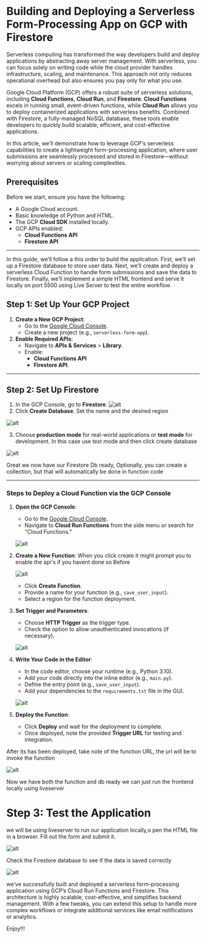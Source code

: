 <!-- @format -->

# Building and Deploying a Serverless Form-Processing App on GCP with Firestore

Serverless computing has transformed the way developers build and deploy applications by abstracting away server management. With serverless, you can focus solely on writing code while the cloud provider handles infrastructure, scaling, and maintenance. This approach not only reduces operational overhead but also ensures you pay only for what you use.

Google Cloud Platform (GCP) offers a robust suite of serverless solutions, including **Cloud Functions**, **Cloud Run**, and **Firestore**. **Cloud Functions** excels in running small, event-driven functions, while **Cloud Run** allows you to deploy containerized applications with serverless benefits. Combined with Firestore, a fully-managed NoSQL database, these tools enable developers to quickly build scalable, efficient, and cost-effective applications.

In this article, we’ll demonstrate how to leverage GCP's serverless capabilities to create a lightweight form-processing application, where user submissions are seamlessly processed and stored in Firestore—without worrying about servers or scaling complexities.

## **Prerequisites**

Before we start, ensure you have the following:

- A Google Cloud account.
- Basic knowledge of Python and HTML.
- The GCP **Cloud SDK** installed locally.
- GCP APIs enabled:
  - **Cloud Functions API**
  - **Firestore API**

---

In this guide, we’ll follow a this order to build the application. First, we’ll set up a Firestore database to store user data. Next, we’ll create and deploy a serverless Cloud Function to handle form submissions and save the data to Firestore. Finally, we’ll implement a simple HTML frontend and serve it locally on port 5500 using Live Server to test the entire workflow.

## **Step 1: Set Up Your GCP Project**

1. **Create a New GCP Project**:
   - Go to the [Google Cloud Console](https://console.cloud.google.com/).
   - Create a new project (e.g., `serverless-form-app`).
2. **Enable Required APIs**:
   - Navigate to **APIs & Services** > **Library**.
   - Enable:
     - **Cloud Functions API**
     - **Firestore API**.

---

## **Step 2: Set Up Firestore**

1. In the GCP Console, go to **Firestore**.
   ![alt](/images/gcpfires1.png)
2. Click **Create Database**. Set the name and the desired region

![alt](/images/gcpfires2a.png)

3. Choose **production mode** for real-world applications or **test mode** for development. In this case use test mode and then click create database

![alt](/images/gcpfires2b.png)

Great we now have our Firestore Db ready, Optionally, you can create a collection, but that will automatically be done in function code

---

### Steps to Deploy a Cloud Function via the GCP Console

1. **Open the GCP Console**:

   - Go to the [Google Cloud Console](https://console.cloud.google.com/).
   - Navigate to **Cloud Run Functions** from the side menu or search for "Cloud Functions."

   ![alt](/images/gcpfnc.png)

2. **Create a New Function**:
   When you click create it might prompt you to enable the api's if you havent done so Before

   ![alt](/images/gcpfnc1.png)

   - Click **Create Function**.
   - Provide a name for your function (e.g., `save_user_input`).
   - Select a region for the function deployment.

3. **Set Trigger and Parameters**:

   - Choose **HTTP Trigger** as the trigger type.
   - Check the option to allow unauthenticated invocations (if necessary).

   ![alt](/images/gcpfnc2.png)

4. **Write Your Code in the Editor**:

   - In the code editor, choose your runtime (e.g., Python 3.10).
   - Add your code directly into the inline editor (e.g., `main.py`).
   - Define the entry point (e.g., `save_user_input`).
   - Add your dependencies to the `requirements.txt` file in the GUI.

   ![alt](/images/gcpfnc3.png)

5. **Deploy the Function**:
   - Click **Deploy** and wait for the deployment to complete.
   - Once deployed, note the provided **Trigger URL** for testing and integration.

After its has been deployed, take note of the function URL, the url will be to invoke the function

![alt](/images/gcpfnc4.png)

Now we have both the function and db ready we can just run the frontend locally using liveserver

# Step 3: Test the Application

we will be using liveserver to run our application locally,o pen the HTML file in a browser. Fill out the form and submit it.

![alt](/images/gcpfnc5a.png)

Check the Firestore database to see if the data is saved correctly

![alt](/images/gcpfnc5b.png)

we’ve successfully built and deployed a serverless form-processing application using GCP’s Cloud Run Functions and Firestore. This architecture is highly scalable, cost-effective, and simplifies backend management. With a few tweaks, you can extend this setup to handle more complex workflows or integrate additional services like email notifications or analytics.

Enjoy!!!
